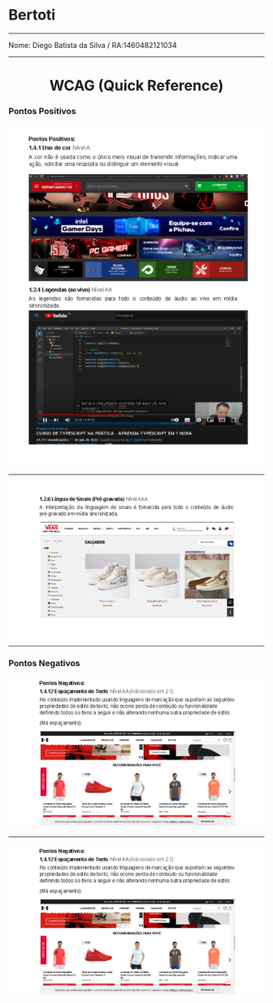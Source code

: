 # Bertoti
<hr/>
  Nome: Diego Batista da Silva / RA:1460482121034
<hr/>

<h1 align="center">WCAG (Quick Reference)</h1>
  <h3>Pontos Positivos</h3>
  
  <p align="center">
      <img src = "https://github.com/diiegobsilva/Bertoti/blob/main/IHC/PontoPositivo1.png" >
  </p>
   <hr/>
  <p align="center">
      <img src = "https://github.com/diiegobsilva/Bertoti/blob/main/IHC/PontoPositivo2.png" >
  </p>
   <hr/>
  
  <h3>Pontos Negativos</h3>
    <p align="center">
      <img src = "https://github.com/diiegobsilva/Bertoti/blob/main/IHC/PontoNegativo.png" >
    </p>
  <hr/>
    <p align="center">
      <img src = "https://github.com/diiegobsilva/Bertoti/blob/main/IHC/PontoNegativo.png" >
    </p>
 

  
  

